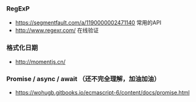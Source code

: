 ### RegExP
- https://segmentfault.com/a/1190000002471140  常用的API
- http://www.regexr.com/ 在线验证

### 格式化日期
- http://momentjs.cn/

### Promise / async / await （还不完全理解，加油加油）
- https://wohugb.gitbooks.io/ecmascript-6/content/docs/promise.html

